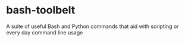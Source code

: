 # bash-toolbelt
A suite of useful Bash and Python commands that aid with scripting or every day command line usage
